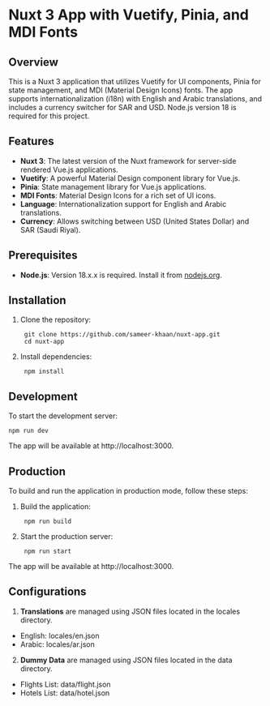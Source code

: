 # Nuxt 3 App with Vuetify, Pinia, and MDI Fonts

## Overview

This is a Nuxt 3 application that utilizes Vuetify for UI components, Pinia for state management, and MDI (Material Design Icons) fonts. The app supports internationalization (i18n) with English and Arabic translations, and includes a currency switcher for SAR and USD. Node.js version 18 is required for this project.

## Features

- **Nuxt 3**: The latest version of the Nuxt framework for server-side rendered Vue.js applications.
- **Vuetify**: A powerful Material Design component library for Vue.js.
- **Pinia**: State management library for Vue.js applications.
- **MDI Fonts**: Material Design Icons for a rich set of UI icons.
- **Language**: Internationalization support for English and Arabic translations.
- **Currency**: Allows switching between USD (United States Dollar) and SAR (Saudi Riyal).

## Prerequisites

- **Node.js**: Version 18.x.x is required. Install it from [nodejs.org](https://nodejs.org/).

## Installation

1. Clone the repository:

        git clone https://github.com/sameer-khaan/nuxt-app.git
        cd nuxt-app

2. Install dependencies:
        
        npm install

## Development

To start the development server:

    npm run dev

The app will be available at http://localhost:3000.


## Production

To build and run the application in production mode, follow these steps:

1. Build the application:

        npm run build

2. Start the production server:
    
        npm run start

The app will be available at http://localhost:3000.

## Configurations

1. **Translations** are managed using JSON files located in the locales directory.

* English: locales/en.json
* Arabic: locales/ar.json

2. **Dummy Data** are managed using JSON files located in the data directory.

* Flights List: data/flight.json
* Hotels List: data/hotel.json
